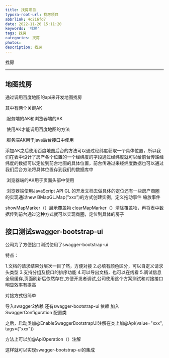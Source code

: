 ```yaml
---
title: 找房项目
typora-root-url: 找房项目
abbrlink: 4c216fd7
date: 2022-11-26 15:11:20
keywords: '找房'
tags: 找房
categories: 找房
photos:
description: 找房
---
```


找房

<!--more-->

------



## 地图找房

通过调用百度地图的api来开发地图找房

其中有两个关键AK  

​	服务端的AK和浏览器端的AK   

​	使用AK才能调用百度地图的方法

​		服务端AK用于java后台接口中使用

​			添加AK之后使用百度地图后台的方法可以通过经纬度获取一个具体位置，所以我们在表中设计了房产各个位置的一个经纬度的字段通过经纬度就可以给前台传递经纬度的数据可以定位到前台地图的具体位置，前台传递过来经纬度数据也可以通过我们后台方法将具体位置存到我们的数据库中

​		浏览器端的AK用于页面头部中使用

​			浏览器端使用JavaScript API GL  的开发文档去做具体的定位还有一些房产商圈的实现通过new BMapGL.Map("xxx")的方式创建实例，定义拖动事件 缩放事件

showMapMarker（）展示覆盖物  clearMapMarker（）清除覆盖物，再将表中数据传到前台通过这种方式就可以实现商圈，定位到具体的房子

## 接口测试swagger-bootstrap-ui

公司为了方便接口测试使用了swagger-bootstrap-ui  

特点：

1.文档的请求结果分层次一目了然，方便对接
2.必填有颜色区分，可以自定义请求头类型
3.支持分组及接口的排序功能
4.可以导出文档，也可以在线看
5.调试信息全局缓存,页面刷新后依然存在,方便开发者调试,公司使用这个方案测试和对接接口明显效率有提高

对接方式很简单

导入swagger2依赖 还有swagger-bootstrap-ui  依赖 加入SwaggerConfiguration 配置类

之后，启动类加@EnableSwaggerBootstrapUI注解在类上加@Api(value="xxx", tags={"xxx"})

方法上可以加@ApiOperation（）注解

这样就可以实现swagger-bootstrap-ui的集成